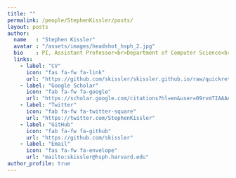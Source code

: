 ```yaml
---
title: ""
permalink: /people/StephenKissler/posts/
layout: posts
author:
  name   : "Stephen Kissler"
  avatar : "/assets/images/headshot_hsph_2.jpg"
  bio    : PI, Assistant Professor<br>Department of Computer Science<br>University of Colorado Boulder
  links:
    - label: "CV"
      icon: "fas fa-fw fa-link"
      url: "https://github.com/skissler/skissler.github.io/raw/quickreturn/assets/documents/KisslerCV_2022-06-16.pdf"
    - label: "Google Scholar"
      icon: "fab fa-fw fa-google"
      url: "https://scholar.google.com/citations?hl=en&user=09rvmTIAAAAJ"
    - label: "Twitter"
      icon: "fab fa-fw fa-twitter-square"
      url: "https://twitter.com/StephenKissler"
    - label: "GitHub"
      icon: "fab fa-fw fa-github"
      url: "https://github.com/skissler"
    - label: "Email"
      icon: "fas fa-fw fa-envelope"
      url: "mailto:skissler@hsph.harvard.edu"
author_profile: true
---
```

